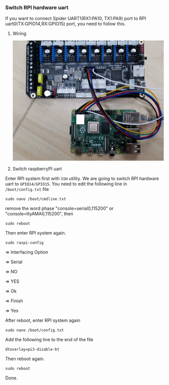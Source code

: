 ### Switch RPI hardware uart

If you want to connect Spider UART1(RX1:PA10, TX1:PA9) port to RPI  uart0(TX:GPIO14,RX:GPIO15) port, you need to follow this.

1. Wiring

   ![](cable.jpg)

2. Switch raspberryPI uart

Enter RPI system first with `SSH` utility. We are going to switch RPI hardware uart to `GPIO14/GPIO15`. You need to edit the following line in `/boot/config.txt` file

```
sudo nano /boot/cmdline.txt
```

remove the word phase "console=serial0,115200" or "console=ttyAMA0,115200", then

```
sudo reboot
```

Then enter RPI system again.

```
sudo raspi-config
```

=> Interfacing Option

=> Serial

=> NO

=> YES

=> Ok

=> Finish

=> Yes

After reboot, enter RPI system again

```
sudo nano /boot/config.txt
```

Add the following line to the end of the file

```
dtoverlay=pi3-disable-bt
```

Then reboot again.

```
sudo reboot
```

Done.